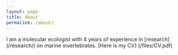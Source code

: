 ```yaml
---
layout: page
title: About
permalink: /about/
---
```


I am a molecular ecologist with 4 years of experience in [research] (/research/) on marine invertebrates.
[Here is my CV] (/files/CV.pdf)
